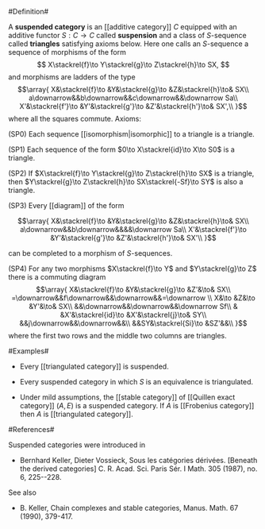#Definition#

A **suspended category** is an [[additive category]] $C$ equipped with an additive functor $S:C\to C$ called __suspension__ and a class of $S$-sequence called __triangles__ satisfying axioms below. Here one calls an $S$-sequence a sequence of morphisms of the form
$$
X\stackrel{f}\to Y\stackrel{g}\to Z\stackrel{h}\to SX,
$$
and morphisms are ladders of the type
$$\array{
X&\stackrel{f}\to &Y&\stackrel{g}\to &Z&\stackrel{h}\to& SX\\
a\downarrow&&b\downarrow&&c\downarrow&&\downarrow Sa\\
 X'&\stackrel{f'}\to &Y'&\stackrel{g'}\to &Z'&\stackrel{h'}\to& SX',\\
}$$
where all the squares commute. Axioms:

(SP0) Each sequence [[isomorphism|isomorphic]] to a triangle is a triangle.

(SP1) Each sequence of the form $0\to X\stackrel{id}\to X\to S0$ is a triangle.

(SP2) If $X\stackrel{f}\to Y\stackrel{g}\to Z\stackrel{h}\to SX$ is a triangle, then $Y\stackrel{g}\to Z\stackrel{h}\to SX\stackrel{-Sf}\to SY$ is also a triangle.

(SP3) Every [[diagram]] of the form 

$$\array{
X&\stackrel{f}\to &Y&\stackrel{g}\to &Z&\stackrel{h}\to& SX\\
a\downarrow&&b\downarrow&&&&\downarrow Sa\\
 X'&\stackrel{f'}\to &Y'&\stackrel{g'}\to &Z'&\stackrel{h'}\to& SX'\\
}$$

can be completed to a morphism of $S$-sequences.

(SP4) For any two morphisms $X\stackrel{f}\to Y$ and
$Y\stackrel{g}\to Z$ there is a commuting diagram
$$\array{
X&\stackrel{f}\to &Y&\stackrel{g}\to &Z'&\to& SX\\
=\downarrow&&f\downarrow&&\downarrow&&=\downarrow \\
 X&\to &Z&\to &Y'&\to& SX\\
&&\downarrow&&\downarrow&&\downarrow Sf\\
 & &X'&\stackrel{id}\to &X'&\stackrel{j}\to& SY\\
&&j\downarrow&&\downarrow&&\\
 &&SY&\stackrel{Si}\to &SZ'&&\\
}$$
where the first two rows and the middle two columns are triangles. 

#Examples#

* Every [[triangulated category]] is suspended. 

* Every suspended category in which $S$ is an equivalence is triangulated. 

* Under mild assumptions, the [[stable category]] of [[Quillen exact category]] $(A,E)$ is a suspended category. If $A$ is [[Frobenius category]] then $A$ is [[triangulated category]].

#References#

Suspended categories were introduced in

* Bernhard Keller, Dieter Vossieck,
Sous les catégories dérivées. [Beneath the derived categories] C. R. Acad. Sci. Paris Sér. I Math. 305 (1987), no. 6, 225--228. 

See also 

* B. Keller, Chain complexes and stable categories, Manus. Math. 67 (1990), 379-417.